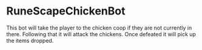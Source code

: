 ﻿# RuneScapeChickenBot
This bot will take the player to the chicken coop if they are not currently in there. Following that it will attack the chickens. Once defeated it will pick up the items dropped.
